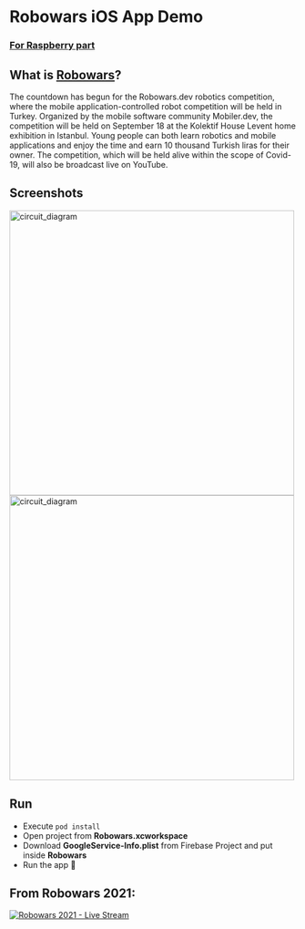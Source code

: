 # Robowars iOS App Demo

### [For Raspberry part](https://github.com/dkarakay/robowars-raspberry)

## What is [Robowars](https://www.robowars.dev/)?

The countdown has begun for the Robowars.dev robotics competition, where the mobile application-controlled robot competition will be held in Turkey. Organized by the mobile software community Mobiler.dev, the competition will be held on September 18 at the Kolektif House Levent home exhibition in Istanbul. Young people can both learn robotics and mobile applications and enjoy the time and earn 10 thousand Turkish liras for their owner. The competition, which will be held alive within the scope of Covid-19, will also be broadcast live on YouTube.

## Screenshots
<img width="500" alt="circuit_diagram" src="https://user-images.githubusercontent.com/20050426/117544767-8c5e3a80-b02b-11eb-89dd-760c8d16209e.PNG">

<img width="500" alt="circuit_diagram" src="https://user-images.githubusercontent.com/20050426/117544755-849e9600-b02b-11eb-8031-2083113c802a.PNG">

## Run
- Execute ```pod install```
- Open project from **Robowars.xcworkspace**
- Download **GoogleService-Info.plist** from Firebase Project and put inside **Robowars**
- Run the app 🚀


## From Robowars 2021:
[![Robowars 2021 - Live Stream](https://img.youtube.com/vi/7aZc2rPLXEY/0.jpg)](https://www.youtube.com/watch?v=7aZc2rPLXEY)
